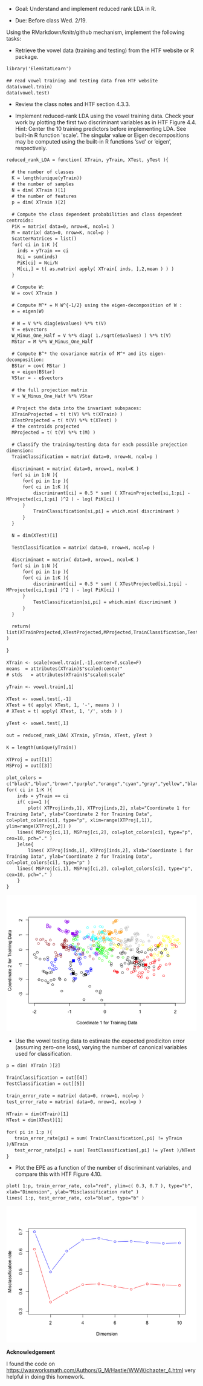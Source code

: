 -   Goal: Understand and implement reduced rank LDA in R.

-   Due: Before class Wed. 2/19.

Using the RMarkdown/knitr/github mechanism, implement the following
tasks:

-   Retrieve the vowel data (training and testing) from the HTF website
    or R package.

<!-- -->

    library('ElemStatLearn')

    ## read vowel training and testing data from HTF website
    data(vowel.train)
    data(vowel.test)

-   Review the class notes and HTF section 4.3.3.

-   Implement reduced-rank LDA using the vowel training data. Check your
    work by plotting the first two discriminant variables as in HTF
    Figure 4.4.  
    Hint: Center the 10 training predictors before implementing LDA. See
    built-in R function 'scale'. The singular value or Eigen
    decompositions may be computed using the built-in R functions ’svd’
    or ’eigen’, respectively.

<!-- -->

    reduced_rank_LDA = function( XTrain, yTrain, XTest, yTest ){
      
      # the number of classes 
      K = length(unique(yTrain)) 
      # the number of samples
      N = dim( XTrain )[1] 
      # the number of features
      p = dim( XTrain )[2] 
      
      # Compute the class dependent probabilities and class dependent centroids: 
      PiK = matrix( data=0, nrow=K, ncol=1 )
      M = matrix( data=0, nrow=K, ncol=p )
      ScatterMatrices = list()
      for( ci in 1:K ){
        inds = yTrain == ci
        Nci = sum(inds)
        PiK[ci] = Nci/N
        M[ci,] = t( as.matrix( apply( XTrain[ inds, ],2,mean ) ) )
      }

      # Compute W:
      W = cov( XTrain ) 
      
      # Compute M^* = M W^{-1/2} using the eigen-decomposition of W :
      e = eigen(W)
      
      # W = V %*% diag(e$values) %*% t(V)
      V = e$vectors 
      W_Minus_One_Half = V %*% diag( 1./sqrt(e$values) ) %*% t(V) 
      MStar = M %*% W_Minus_One_Half 

      # Compute B^* the covariance matrix of M^* and its eigen-decomposition:
      BStar = cov( MStar )
      e = eigen(BStar)
      VStar = - e$vectors 

      # the full projection matrix
      V = W_Minus_One_Half %*% VStar 
      
      # Project the data into the invariant subspaces:
      XTrainProjected = t( t(V) %*% t(XTrain) )
      XTestProjected = t( t(V) %*% t(XTest) )
      # the centroids projected
      MProjected = t( t(V) %*% t(M) ) 

      # Classify the training/testing data for each possible projection dimension:
      TrainClassification = matrix( data=0, nrow=N, ncol=p ) 

      discriminant = matrix( data=0, nrow=1, ncol=K )
      for( si in 1:N ){ 
          for( pi in 1:p ){ 
          for( ci in 1:K ){ 
              discriminant[ci] = 0.5 * sum( ( XTrainProjected[si,1:pi] - MProjected[ci,1:pi] )^2 ) - log( PiK[ci] )
          }
              TrainClassification[si,pi] = which.min( discriminant )
          }
      } 

      N = dim(XTest)[1]
      
      TestClassification = matrix( data=0, nrow=N, ncol=p ) 

      discriminant = matrix( data=0, nrow=1, ncol=K )
      for( si in 1:N ){ 
          for( pi in 1:p ){ 
          for( ci in 1:K ){ 
              discriminant[ci] = 0.5 * sum( ( XTestProjected[si,1:pi] - MProjected[ci,1:pi] )^2 ) - log( PiK[ci] )
          }
              TestClassification[si,pi] = which.min( discriminant )
          }
      } 
      
      return( list(XTrainProjected,XTestProjected,MProjected,TrainClassification,TestClassification) )

    }

    XTrain <- scale(vowel.train[,-1],center=T,scale=F)
    means  = attributes(XTrain)$"scaled:center"
    # stds   = attributes(XTrain)$"scaled:scale"

    yTrain <- vowel.train[,1]

    XTest <- vowel.test[,-1]
    XTest = t( apply( XTest, 1, '-', means ) ) 
    # XTest = t( apply( XTest, 1, '/', stds ) ) 

    yTest <- vowel.test[,1]

    out = reduced_rank_LDA( XTrain, yTrain, XTest, yTest )

    K = length(unique(yTrain)) 

    XTProj = out[[1]]
    MSProj = out[[3]]

    plot_colors = c("black","blue","brown","purple","orange","cyan","gray","yellow","black","red","green")
    for( ci in 1:K ){
        inds = yTrain == ci
        if( ci==1 ){
            plot( XTProj[inds,1], XTProj[inds,2], xlab="Coordinate 1 for Training Data", ylab="Coordinate 2 for Training Data", col=plot_colors[ci], type="p", xlim=range(XTProj[,1]), ylim=range(XTProj[,2]) )       
        lines( MSProj[ci,1], MSProj[ci,2], col=plot_colors[ci], type="p", cex=10, pch="." )
        }else{
            lines( XTProj[inds,1], XTProj[inds,2], xlab="Coordinate 1 for Training Data", ylab="Coordinate 2 for Training Data", col=plot_colors[ci], type="p" )
        lines( MSProj[ci,1], MSProj[ci,2], col=plot_colors[ci], type="p", cex=10, pch="." )    
        }
    }

![](Homework3_files/figure-markdown_strict/recreate%20the%20plot%204.4-1.png)

-   Use the vowel testing data to estimate the expected prediciton error
    (assuming zero-one loss), varying the number of canonical variables
    used for classification.

<!-- -->

    p = dim( XTrain )[2] 

    TrainClassification = out[[4]]
    TestClassification = out[[5]]

    train_error_rate = matrix( data=0, nrow=1, ncol=p )
    test_error_rate = matrix( data=0, nrow=1, ncol=p )

    NTrain = dim(XTrain)[1]
    NTest = dim(XTest)[1]

    for( pi in 1:p ){
       train_error_rate[pi] = sum( TrainClassification[,pi] != yTrain )/NTrain
       test_error_rate[pi] = sum( TestClassification[,pi] != yTest )/NTest
    }

-   Plot the EPE as a function of the number of discriminant variables,
    and compare this with HTF Figure 4.10.

<!-- -->

    plot( 1:p, train_error_rate, col="red", ylim=c( 0.3, 0.7 ), type="b", xlab="Dimension", ylab="Misclassification rate" ) 
    lines( 1:p, test_error_rate, col="blue", type="b" )

![](Homework3_files/figure-markdown_strict/recreate%20figure%204.10-1.png)

**Acknowledgement**

I found the code on
<https://waxworksmath.com/Authors/G_M/Hastie/WWW/chapter_4.html> very
helpful in doing this homework.

